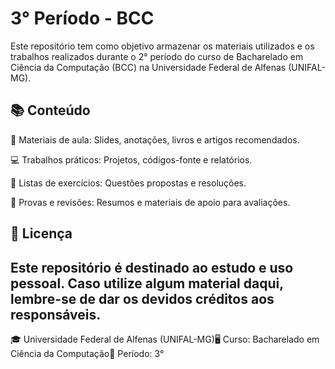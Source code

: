 # 3° Período - BCC

Este repositório tem como objetivo armazenar os materiais utilizados e os trabalhos realizados durante o 2° período do curso de Bacharelado em Ciência da Computação (BCC) na Universidade Federal de Alfenas (UNIFAL-MG).

## 📚 Conteúdo

📂 Materiais de aula: Slides, anotações, livros e artigos recomendados.

💻 Trabalhos práticos: Projetos, códigos-fonte e relatórios.

📝 Listas de exercícios: Questões propostas e resoluções.

📄 Provas e revisões: Resumos e materiais de apoio para avaliações.


## 📝 Licença
 Este repositório é destinado ao estudo e uso pessoal. Caso utilize algum material daqui, lembre-se de dar os devidos créditos aos responsáveis.
------------------------
🎓 Universidade Federal de Alfenas (UNIFAL-MG)🖥 
Curso: Bacharelado em Ciência da Computação📅 Período: 3°
